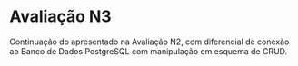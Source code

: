 # Avaliação N3


Continuação do apresentado na Avaliação N2, com diferencial de conexão ao Banco de Dados PostgreSQL com manipulação em esquema de CRUD.
